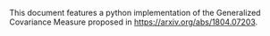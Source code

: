 This document features a python implementation of the Generalized Covariance Measure proposed in https://arxiv.org/abs/1804.07203.
